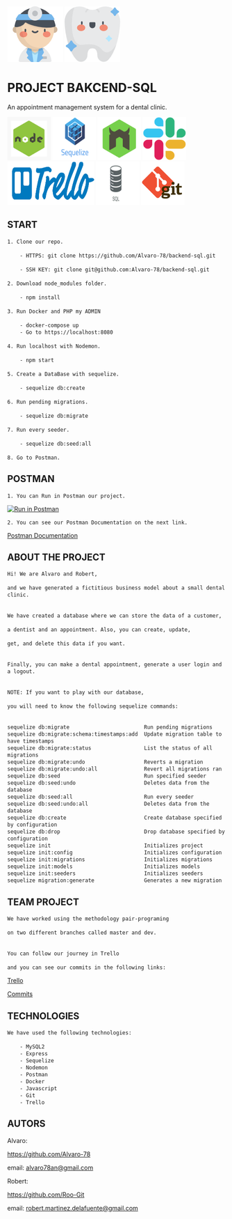![DOCTOR](./icons/doctor.png)  ![DIENTE](./icons/diente.png)
 
 # PROJECT BAKCEND-SQL 

 An appointment management system for a dental clinic.


<img width=100px height=100px src="./icons/nodeExpress.jpg">
<img width=100px height=100px src="./icons/sequelize.png">
<img width=100px height=100px src="./icons/nodemon.png">
<img width=100px height=100px src="./icons/slack.png">
<img width=200px height=100px src="./icons/trello-logo-blue.png">
<img width=100px height=100px src="./icons/sql.jpg">
<img width=100px height=100px src="./icons/git.png">


## START
    1. Clone our repo.
    
        - HTTPS: git clone https://github.com/Alvaro-78/backend-sql.git
    
        - SSH KEY: git clone git@github.com:Alvaro-78/backend-sql.git

    2. Download node_modules folder.

        - npm install

    3. Run Docker and PHP my ADMIN

        - docker-compose up
        - Go to https://localhost:8080
    
    4. Run localhost with Nodemon.

        - npm start
    
    5. Create a DataBase with sequelize.

        - sequelize db:create

    6. Run pending migrations.

        - sequelize db:migrate

    7. Run every seeder.

        - sequelize db:seed:all

    8. Go to Postman.


## POSTMAN

    1. You can Run in Postman our project.
[![Run in Postman](https://run.pstmn.io/button.svg)](https://app.getpostman.com/run-collection/bdf435d2c471432813f8)

    2. You can see our Postman Documentation on the next link.
[Postman Documentation](#https://documenter.getpostman.com/view/14551927/Tz5jg1Wj)


## ABOUT THE PROJECT

    Hi! We are Alvaro and Robert,

    and we have generated a fictitious business model about a small dental clinic.


    We have created a database where we can store the data of a customer, 
    
    a dentist and an appointment. Also, you can create, update, 
    
    get, and delete this data if you want.


    Finally, you can make a dental appointment, generate a user login and a logout.

    
    NOTE: If you want to play with our database, 
    
    you will need to know the following sequelize commands:


    sequelize db:migrate                        Run pending migrations
    sequelize db:migrate:schema:timestamps:add  Update migration table to have timestamps
    sequelize db:migrate:status                 List the status of all migrations
    sequelize db:migrate:undo                   Reverts a migration
    sequelize db:migrate:undo:all               Revert all migrations ran
    sequelize db:seed                           Run specified seeder
    sequelize db:seed:undo                      Deletes data from the database
    sequelize db:seed:all                       Run every seeder
    sequelize db:seed:undo:all                  Deletes data from the database
    sequelize db:create                         Create database specified by configuration
    sequelize db:drop                           Drop database specified by configuration
    sequelize init                              Initializes project
    sequelize init:config                       Initializes configuration
    sequelize init:migrations                   Initializes migrations
    sequelize init:models                       Initializes models
    sequelize init:seeders                      Initializes seeders
    sequelize migration:generate                Generates a new migration
                                                                       

## TEAM PROJECT

    
    We have worked using the methodology pair-programing

    on two different branches called master and dev.


    You can follow our journey in Trello 
    
    and you can see our commits in the following links:

[Trello](#https://trello.com/b/neMBMHy8/project-sql)

[Commits](#https://github.com/Alvaro-78/backend-sql/tree/master)


## TECHNOLOGIES

    We have used the following technologies:

        - MySQL2
        - Express
        - Sequelize
        - Nodemon
        - Postman
        - Docker
        - Javascript
        - Git
        - Trello

## AUTORS

Alvaro: 

https://github.com/Alvaro-78

email: alvaro78an@gmail.com

Robert:

https://github.com/Roo-Git

email: robert.martinez.delafuente@gmail.com






 
 